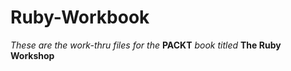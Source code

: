 # Ruby-Workbook

_These are the work-thru files for the_ **PACKT** _book titled_ **The Ruby Workshop**
